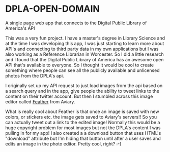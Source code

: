 # DPLA-OPEN-DOMAIN
A single page web app that connects to the Digital Public Library of America's API


This was a very fun project. I have a master's degree in Library Science and at the time I was developing this app, I was just starting to learn more about API's and connecting to third party data in my own applications but I was also working as a Reference Librarian in Worcester. So I did a little research and I found that the Digital Public Library of America has an awesome open API that's available to everyone. So I thought it would be cool to create something where people can see all the publicly available and unlicensed photos from the DPLA's api.

I originally set up my API request to just load images from the api based on a search query and in the app, give people the ability to tweet links to the content on their twitter account. But then I stumbled across this image editor called [Feather](https://developers.aviary.com/docs/web/setup-guide) from Aviary.

What is really cool about Feather is that once an image is saved with new colors, or stickers etc. the image gets saved to Aviary's servers!! So you can actually tweet out a link to the edited image! Normally this would be a huge copyright problem for most images but not the DPLA's content I was pulling in for my app! I also created a a download button that uses HTML's "download" attribute but I'm hiding that button until after a user saves and edits an image in the photo editor. Pretty cool, right? :-)




